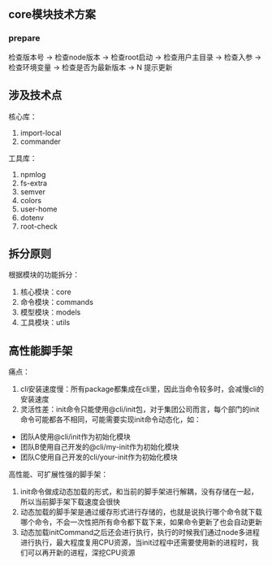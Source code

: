 ## core模块技术方案

### prepare
检查版本号 -> 检查node版本 -> 检查root启动 -> 检查用户主目录 -> 检查入参 -> 检查环境变量 -> 检查是否为最新版本 -> N 提示更新

## 涉及技术点
核心库：
1. import-local
2. commander

工具库：
1. npmlog
2. fs-extra
3. semver
4. colors
5. user-home
6. dotenv
7. root-check

## 拆分原则
根据模块的功能拆分：
1. 核心模块：core
2. 命令模块：commands
3. 模型模块：models
4. 工具模块：utils

## 高性能脚手架
痛点：
1. cli安装速度慢：所有package都集成在cli里，因此当命令较多时，会减慢cli的安装速度
2. 灵活性差：init命令只能使用@cli/init包，对于集团公司而言，每个部门的init命令可能都各不相同，可能需要实现init命令动态化，如：
- 团队A使用@cli/init作为初始化模块
- 团队B使用自己开发的@cli/my-init作为初始化模块
- 团队C使用自己开发的cli/your-init作为初始化模块

高性能、可扩展性强的脚手架：
1. init命令做成动态加载的形式，和当前的脚手架进行解耦，没有存储在一起，所以当前脚手架下载速度会很快
2. 动态加载的脚手架是通过缓存形式进行存储的，也就是说执行哪个命令就下载哪个命令，不会一次性把所有命令都下载下来，如果命令更新了也会自动更新
3. 动态加载initCommand之后还会进行执行，执行的时候我们通过node多进程进行执行，最大程度复用CPU资源，当init过程中还需要使用新的进程时，我们可以再开新的进程，深挖CPU资源